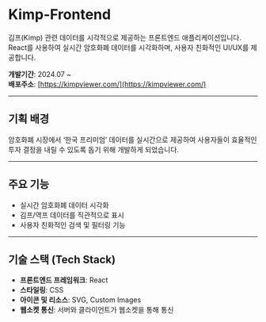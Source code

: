 # Kimp-Frontend

김프(Kimp) 관련 데이터를 시각적으로 제공하는 프론트엔드 애플리케이션입니다.  
React를 사용하여 실시간 암호화폐 데이터를 시각화하며, 사용자 친화적인 UI/UX를 제공합니다.

**개발기간**: 2024.07 ~  
**배포주소**: [https://kimpviewer.com/](https://kimpviewer.com/)

---

## 기획 배경
암호화폐 시장에서 ‘한국 프리미엄’ 데이터를 실시간으로 제공하여 사용자들이 효율적인 투자 결정을 내릴 수 있도록 돕기 위해 개발하게 되었습니다.

---

## 주요 기능
- 실시간 암호화폐 데이터 시각화
- 김프/역프 데이터를 직관적으로 표시
- 사용자 친화적인 검색 및 필터링 기능
  
---

## 기술 스택 (Tech Stack)
- **프론트엔드 프레임워크**: React  
- **스타일링**: CSS
- **아이콘 및 리소스**: SVG, Custom Images  
- **웹소켓 통신**: 서버와 클라이언트가 웹소켓을 통해 통신
